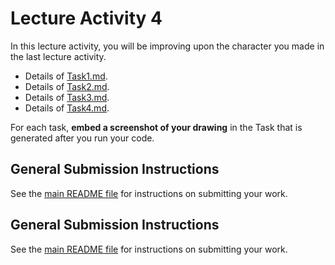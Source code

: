 # Lecture Activity 4

In this lecture activity, you will be improving upon the character you made in the last lecture activity.

- Details of [Task1.md](task1/Task1.md).
- Details of [Task2.md](task2/Task2.md).
- Details of [Task3.md](task3/Task3.md).
- Details of [Task4.md](task4/Task4.md).

For each task, **embed a screenshot of your drawing** in the Task that is generated after you run your code.

## General Submission Instructions

See the [main README file](../../README.md) for instructions on submitting your work.

## General Submission Instructions

See the [main README file](../../README.md) for instructions on submitting your work.